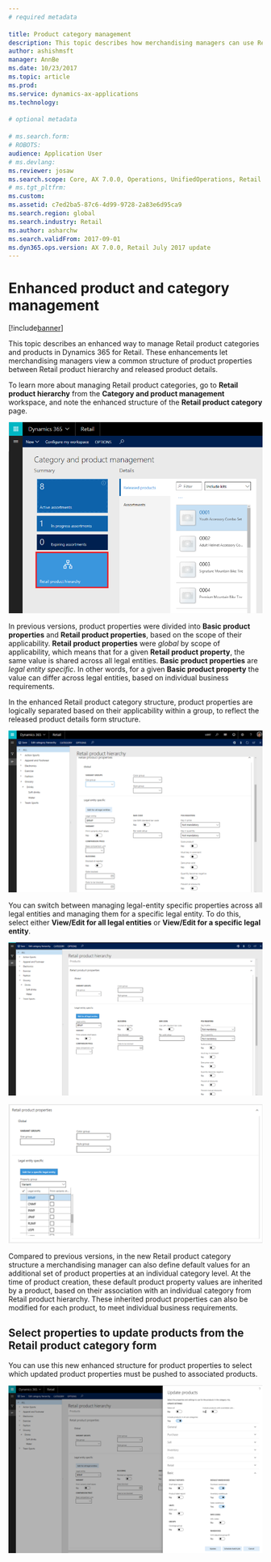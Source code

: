 ```yaml
---
# required metadata

title: Product category management 
description: This topic describes how merchandising managers can use Retail product categories to manage relationships between Retail product hierarchy and released product details. 
author: ashishmsft
manager: AnnBe
ms.date: 10/23/2017
ms.topic: article
ms.prod: 
ms.service: dynamics-ax-applications
ms.technology: 

# optional metadata

# ms.search.form: 
# ROBOTS: 
audience: Application User
# ms.devlang: 
ms.reviewer: josaw
ms.search.scope: Core, AX 7.0.0, Operations, UnifiedOperations, Retail
# ms.tgt_pltfrm: 
ms.custom: 
ms.assetid: c7ed2ba5-87c6-4d99-9728-2a83e6d95ca9
ms.search.region: global
ms.search.industry: Retail
ms.author: asharchw
ms.search.validFrom: 2017-09-01
ms.dyn365.ops.version: AX 7.0.0, Retail July 2017 update
---
```



# Enhanced product and category management

[!include[banner](./includes/banner.md)]

This topic describes an enhanced way to manage Retail product categories and products in Dynamics 365 for Retail. These enhancements let merchandising managers view a common structure of product properties between Retail product hierarchy and released product details.

To learn more about managing Retail product categories, go to **Retail product hierarchy** from the **Category and product management** workspace, and note the enhanced structure of the **Retail product category** page.

![Category & product management workspace](media/LaunchRetailProductHierarchy.png)

In previous versions, product properties were divided into **Basic product properties** and **Retail product properties**, based on the scope of their applicability. **Retail product properties** were *global* by scope of applicability, which means that for a given **Retail product property**, the same value is shared across all legal entities. **Basic product properties** are *legal entity specific*. In other words, for a given **Basic product property** the value can differ across legal entities, based on individual business requirements.

In the enhanced Retail product category structure, product properties are logically separated based on their applicability within a group, to reflect the released product details form structure.

![Grouping of fields based on their scope of applicability](media/NoticeGroupingOfFieldsBasedOnTheirScope.PNG)

You can switch between managing legal-entity specific properties across all legal entities and managing them for a specific legal entity. To do this, select either **View/Edit for all legal entities** or **View/Edit for a specific legal entity**.

![Toggle view between an individual and all Legal entities](media/ToggleBackToEditForSpecificLegalEntity.PNG)

![Toggle view between an individual and all Legal entities](media/ToggleToEditForAllLegalEntities.PNG)  

Compared to previous versions, in the new Retail product category structure a merchandising manager can also define default values for an additional set of product properties at an individual category level. At the time of product creation, these default product property values are inherited by a product, based on their association with an individual category from Retail product hierarchy. These inherited product properties can also be modified for each product, to meet individual business requirements.

## Select properties to update products from the Retail product category form 
 
You can use this new enhanced structure for product properties to select which updated product properties must be pushed to associated products. 

![New enhanced view of Update products](media/NewUpdateProductsEnhancedView.PNG) 
